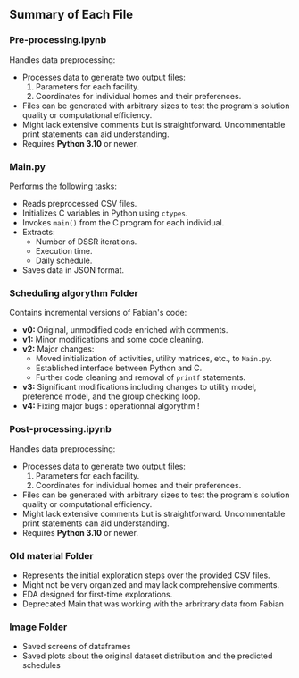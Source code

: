 ## Summary of Each File

### Pre-processing.ipynb
Handles data preprocessing:
- Processes data to generate two output files:
  1. Parameters for each facility.
  2. Coordinates for individual homes and their preferences.
- Files can be generated with arbitrary sizes to test the program's solution quality or computational efficiency.
- Might lack extensive comments but is straightforward. Uncommentable print statements can aid understanding.
- Requires **Python 3.10** or newer.

### Main.py
Performs the following tasks:
- Reads preprocessed CSV files.
- Initializes C variables in Python using `ctypes`.
- Invokes `main()` from the C program for each individual.
- Extracts:
  - Number of DSSR iterations.
  - Execution time.
  - Daily schedule.
- Saves data in JSON format.

### Scheduling algorythm Folder
Contains incremental versions of Fabian's code:
- **v0:** Original, unmodified code enriched with comments.
- **v1:** Minor modifications and some code cleaning.
- **v2:** Major changes:
  - Moved initialization of activities, utility matrices, etc., to `Main.py`.
  - Established interface between Python and C.
  - Further code cleaning and removal of `printf` statements.
- **v3:** Significant modifications including changes to utility model, preference model, and the group checking loop.
- **v4:** Fixing major bugs : operationnal algorythm !

### Post-processing.ipynb
Handles data preprocessing:
- Processes data to generate two output files:
  1. Parameters for each facility.
  2. Coordinates for individual homes and their preferences.
- Files can be generated with arbitrary sizes to test the program's solution quality or computational efficiency.
- Might lack extensive comments but is straightforward. Uncommentable print statements can aid understanding.
- Requires **Python 3.10** or newer.

### Old material Folder
- Represents the initial exploration steps over the provided CSV files.
- Might not be very organized and may lack comprehensive comments.
- EDA designed for first-time explorations.
- Deprecated Main that was working with the arbritrary data from Fabian

### Image Folder
- Saved screens of dataframes 
- Saved plots about the original dataset distribution and the predicted schedules